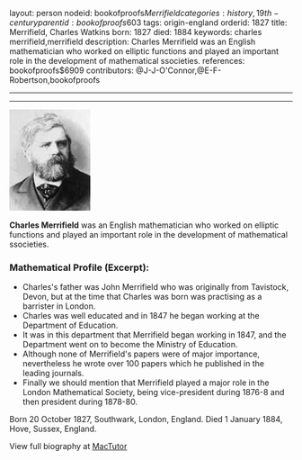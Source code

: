 layout: person
nodeid: bookofproofs$Merrifield
categories: history,19th-century
parentid: bookofproofs$603
tags: origin-england
orderid: 1827
title: Merrifield, Charles Watkins
born: 1827
died: 1884
keywords: charles merrifield,merrifield
description: Charles Merrifield was an English mathematician who worked on elliptic functions and played an important role in the development of mathematical ssocieties.
references: bookofproofs$6909
contributors: @J-J-O'Connor,@E-F-Robertson,bookofproofs

---



---

![Merrifield.jpg](https://github.com/bookofproofs/bookofproofs.github.io/blob/main/_sources/_assets/images/portraits/Merrifield.jpg?raw=true)

**Charles Merrifield**  was an English mathematician who worked on elliptic functions and played an important role in the development of mathematical ssocieties.

### Mathematical Profile (Excerpt):
* Charles's father was John Merrifield who was originally from Tavistock, Devon, but at the time that Charles was born was practising as a barrister in London.
* Charles was well educated and in 1847 he began working at the Department of Education.
* It was in this department that Merrifield began working in 1847, and the Department went on to become the Ministry of Education.
* Although none of Merrifield's papers were of major importance, nevertheless he wrote over 100 papers which he published in the leading journals.
* Finally we should mention that Merrifield played a major role in the London Mathematical Society, being vice-president during 1876-8 and then president during 1878-80.

Born 20 October 1827, Southwark, London, England. Died 1 January 1884, Hove, Sussex, England.

View full biography at [MacTutor](https://mathshistory.st-andrews.ac.uk/Biographies/Merrifield/)
